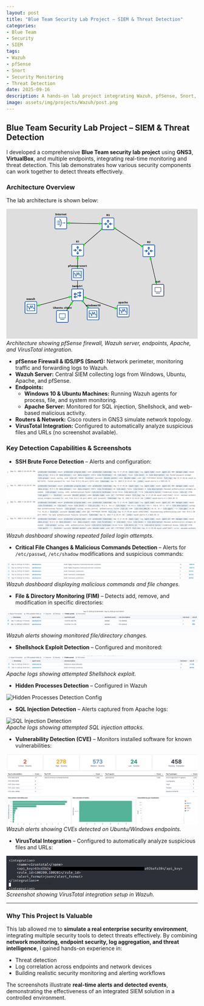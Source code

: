 ```yaml
---
layout: post
title: "Blue Team Security Lab Project – SIEM & Threat Detection"
categories:
- Blue Team
- Security
- SIEM
tags:
- Wazuh
- pfSense
- Snort
- Security Monitoring
- Threat Detection
date: 2025-09-16
description: A hands-on lab project integrating Wazuh, pfSense, Snort, Ubuntu, Windows 10, Apache, and VirusTotal for security monitoring, threat detection, and SIEM operations.
image: assets/img/projects/Wazuh/post.png
---
```


## Blue Team Security Lab Project – SIEM & Threat Detection

I developed a comprehensive **Blue Team security lab project** using **GNS3**, **VirtualBox**, and multiple endpoints, integrating real-time monitoring and threat detection. This lab demonstrates how various security components can work together to detect threats effectively.

### Architecture Overview

The lab architecture is shown below:

![Security Lab Architecture](assets/img/projects/Wazuh/architect.png)  
*Architecture showing pfSense firewall, Wazuh server, endpoints, Apache, and VirusTotal integration.*

- **pfSense Firewall & IDS/IPS (Snort):** Network perimeter, monitoring traffic and forwarding logs to Wazuh.  
- **Wazuh Server:** Central SIEM collecting logs from Windows, Ubuntu, Apache, and pfSense.  
- **Endpoints:**
  - **Windows 10 & Ubuntu Machines:** Running Wazuh agents for process, file, and system monitoring.  
  - **Apache Server:** Monitored for SQL injection, Shellshock, and web-based malicious activity.  
- **Routers & Network:** Cisco routers in GNS3 simulate network topology.  
- **VirusTotal Integration:** Configured to automatically analyze suspicious files and URLs (no screenshot available).  

### Key Detection Capabilities & Screenshots

- **SSH Brute Force Detection** – Alerts and configuration:  

![SSH Brute Force Alert](assets/img/projects/Wazuh/brute_force_alert.png)  
*Wazuh dashboard showing repeated failed login attempts.*

- **Critical File Changes & Malicious Commands Detection** – Alerts for `/etc/passwd`, `/etc/shadow` modifications and suspicious commands:  

![File & Command Alerts](assets/img/projects/Wazuh/audited.png)  
*Wazuh dashboard displaying malicious commands and file changes.*

- **File & Directory Monitoring (FIM)** – Detects add, remove, and modification in specific directories:  

![FIM Alerts](assets/img/projects/Wazuh/FIM.png)  
*Wazuh alerts showing monitored file/directory changes.*

- **Shellshock Exploit Detection** – Configured and monitored:  

![Shellshock Detection](assets/img/projects/Wazuh/shellshook.png)  
*Apache logs showing attempted Shellshock exploit.*

- **Hidden Processes Detection** – Configured in Wazuh 

![Hidden Processes Detection Config](assets/img/projects/Wazuh/Detecting_hidden_processes.png)  

- **SQL Injection Detection** – Alerts captured from Apache logs:  

![SQL Injection Detection](assets/img/projects/Wazuh/apache-sql-injection.png)  
*Apache logs showing attempted SQL injection attacks.*

- **Vulnerability Detection (CVE)** – Monitors installed software for known vulnerabilities:  

![Vulnerability Detection](assets/img/projects/Wazuh/wazuh-cve.png)  
*Wazuh alerts showing CVEs detected on Ubuntu/Windows endpoints.*

- **VirusTotal Integration** – Configured to automatically analyze suspicious files and URLs:  

![VirusTotal Configuration](assets/img/projects/Wazuh/virustotal-config.png)  
*Screenshot showing VirusTotal integration setup in Wazuh.*


---

### Why This Project Is Valuable

This lab allowed me to **simulate a real enterprise security environment**, integrating multiple security tools to detect threats effectively. By combining **network monitoring, endpoint security, log aggregation, and threat intelligence**, I gained hands-on experience in:

- Threat detection  
- Log correlation across endpoints and network devices  
- Building realistic security monitoring and alerting workflows  

The screenshots illustrate **real-time alerts and detected events**, demonstrating the effectiveness of an integrated SIEM solution in a controlled environment.
